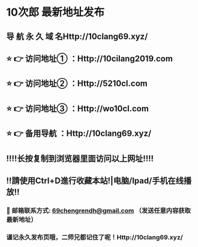
# 10次郎   最新地址发布 

## 导 航 永 久 域 名Http://10clang69.xyz/

## ⭐️ 👉 访问地址① ：Http://10cilang2019.com

## ⭐️ 👉 访问地址② ：Http://5210cl.com

## ⭐️ 👉 访问地址③ ：Http://wo10cl.com

## ⭐️ 👉 备用导航 ：Http://10clang69.xyz/

## ‼️‼️长按复制到浏览器里面访问以上网址‼️‼️
## ‼️請使用Ctrl+D進行收藏本站!|电脑/Ipad/手机在线播放‼️
### 📧 邮箱联系方式: 69chengrendh@gmail.com （发送任意内容获取最新地址）
### 谨记永久发布页哦，二师兄都记住了呢！Http://10clang69.xyz/
